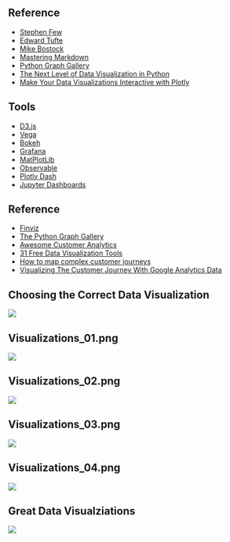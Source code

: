 ## Reference

* [Stephen Few](http://www.perceptualedge.com)
* [Edward Tufte](https://www.edwardtufte.com/tufte/)
* [Mike Bostock](https://bost.ocks.org/mike/)
* [Mastering Markdown](https://guides.github.com/features/mastering-markdown/#examples)
* [Python Graph Gallery](https://python-graph-gallery.com/all-charts/)
* [The Next Level of Data Visualization in Python](https://towardsdatascience.com/the-next-level-of-data-visualization-in-python-dd6e99039d5e)
* [Make Your Data Visualizations Interactive with Plotly](https://towardsdatascience.com/its-2019-make-your-data-visualizations-interactive-with-plotly-b361e7d45dc6)

## Tools

* [D3.js](https://d3js.org)
* [Vega](https://vega.github.io/vega/)
* [Bokeh](https://bokeh.pydata.org/en/latest/)
* [Grafana](https://grafana.com)
* [MatPlotLib](https://matplotlib.org)
* [Observable](https://observablehq.com)
* [Plotly Dash](https://plot.ly/products/dash/)
* [Jupyter Dashboards](https://jupyter-dashboards-layout.readthedocs.io/en/latest/)

## Reference

* [Finviz](https://finviz.com/map.ashx?t=sec)
* [The Python Graph Gallery](https://python-graph-gallery.com)
* [Awesome Customer Analytics](https://github.com/Acrotrend/Awesome-Customer-Analytics)
* [31 Free Data Visualization Tools](https://www.springboard.com/blog/31-free-data-visualization-tools/)
* [How to map complex customer journeys](https://medium.com/geckoboard-under-the-hood/how-to-map-complex-customer-journeys-8e2379bb6572)
* [Visualizing The Customer Journey With Google Analytics Data](https://www.bounteous.com/insights/2017/09/12/visualizing-customer-journey-google-analytics-data/?ns=l)

## Choosing the Correct Data Visualization
![](https://github.com/geoffreylink/Projects/blob/master/10%20Visualizations/ChoosingTheCorrectDataVisualization.jpeg)

## Visualizations_01.png
![](https://github.com/geoffreylink/Projects/blob/master/10%20Visualizations/images/Visualizations_01.png)

## Visualizations_02.png
![](https://github.com/geoffreylink/Projects/blob/master/10%20Visualizations/images/Visualizations_02.png)

## Visualizations_03.png
![](https://github.com/geoffreylink/Projects/blob/master/10%20Visualizations/images/Visualizations_03.png)

## Visualizations_04.png
![](https://github.com/geoffreylink/Projects/blob/master/10%20Visualizations/images/Visualizations_04.png)

## Great Data Visualziations
![](https://github.com/geoffreylink/Projects/blob/master/10%20Visualizations/images/GreatDataVisualization.jpg)
